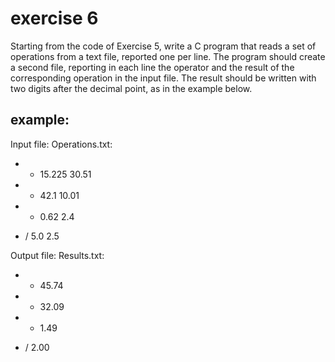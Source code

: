 # exercise 6

Starting from the code of Exercise 5, write a C program that reads a set of operations from
a text file, reported one per line. The program should create a second file, reporting in each
line the operator and the result of the corresponding operation in the input file. The result
should be written with two digits after the decimal point, as in the example below.

## example:

Input file: Operations.txt: 

- + 15.225 30.51

- - 42.1 10.01

- * 0.62 2.4

- / 5.0 2.5

Output file: Results.txt:

- + 45.74

- - 32.09

- * 1.49

- / 2.00
